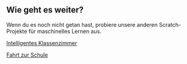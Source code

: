 ## Wie geht es weiter?

Wenn du es noch nicht getan hast, probiere unsere anderen Scratch-Projekte für maschinelles Lernen aus.

[Intelligentes Klassenzimmer](https://projects.raspberrypi.org/en/projects/smart-classroom)

[Fahrt zur Schule](https://projects.raspberrypi.org/en/projects/journey-to-school)